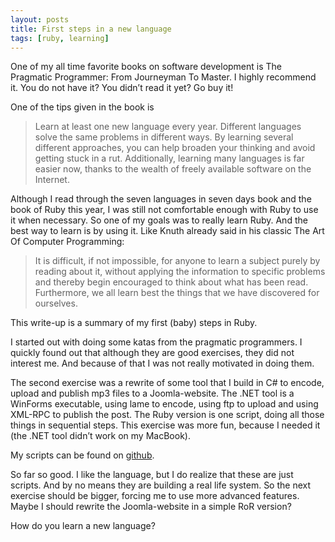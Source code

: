 ```yaml
---
layout: posts
title: First steps in a new language
tags: [ruby, learning]
---
```

One of my all time favorite books on software development is The Pragmatic Programmer: From Journeyman To Master. I highly recommend it. You do not have it? You didn’t read it yet? Go buy it!

One of the tips given in the book is

> Learn at least one new language every year. Different languages solve the same 
> problems in different ways. By learning several different approaches, you can 
> help broaden your thinking and avoid getting stuck in a rut. Additionally, 
> learning many languages is far easier now, thanks to the wealth of freely 
> available software on the Internet.

Although I read through the seven languages in seven days book and the book of Ruby this year, I was still not comfortable enough with Ruby to use it when necessary. So one of my goals was to really learn Ruby. And the best way to learn is by using it. Like Knuth already said in his classic The Art Of Computer Programming:

> It is difficult, if not impossible, for anyone to learn a subject purely by
> reading about it, without applying the information to specific problems and
> thereby begin encouraged to think about what has been read. Furthermore, we all
> learn best the things that we have discovered for ourselves.

This write-up is a summary of my first (baby) steps in Ruby.

I started out with doing some katas from the pragmatic programmers. I quickly found out that although they are good exercises, they did not interest me. And because of that I was not really motivated in doing them.

The second exercise was a rewrite of some tool that I build in C# to encode, upload and publish mp3 files to a Joomla-website. The .NET tool is a WinForms executable, using lame to encode, using ftp to upload and using XML-RPC to publish the post. The Ruby version is one script, doing all those things in sequential steps. This exercise was more fun, because I needed it (the .NET tool didn’t work on my MacBook).

My scripts can be found on [github][1].

So far so good. I like the language, but I do realize that these are just scripts. And by no means they are building a real life system. So the next exercise should be bigger, forcing me to use more advanced features. Maybe I should rewrite the Joomla-website in a simple RoR version?

How do you learn a new language?

[1]: https://github.com/overeemm/rubyscripts